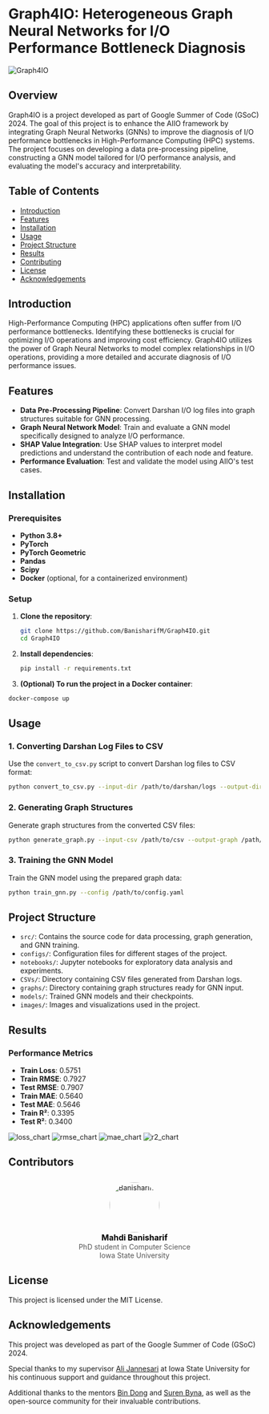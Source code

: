 # Graph4IO: Heterogeneous Graph Neural Networks for I/O Performance Bottleneck Diagnosis

![Graph4IO](https://github.com/user-attachments/assets/aa194384-24b2-4fe0-a373-cc89076a750c)


## Overview

Graph4IO is a project developed as part of Google Summer of Code (GSoC) 2024. The goal of this project is to enhance the AIIO framework by integrating Graph Neural Networks (GNNs) to improve the diagnosis of I/O performance bottlenecks in High-Performance Computing (HPC) systems. The project focuses on developing a data pre-processing pipeline, constructing a GNN model tailored for I/O performance analysis, and evaluating the model's accuracy and interpretability.

## Table of Contents

- [Introduction](#introduction)
- [Features](#features)
- [Installation](#installation)
- [Usage](#usage)
- [Project Structure](#project-structure)
- [Results](#results)
- [Contributing](#contributing)
- [License](#license)
- [Acknowledgements](#acknowledgements)

## Introduction

High-Performance Computing (HPC) applications often suffer from I/O performance bottlenecks. Identifying these bottlenecks is crucial for optimizing I/O operations and improving cost efficiency. Graph4IO utilizes the power of Graph Neural Networks to model complex relationships in I/O operations, providing a more detailed and accurate diagnosis of I/O performance issues.

## Features

- **Data Pre-Processing Pipeline**: Convert Darshan I/O log files into graph structures suitable for GNN processing.
- **Graph Neural Network Model**: Train and evaluate a GNN model specifically designed to analyze I/O performance.
- **SHAP Value Integration**: Use SHAP values to interpret model predictions and understand the contribution of each node and feature.
- **Performance Evaluation**: Test and validate the model using AIIO's test cases.

## Installation

### Prerequisites

- **Python 3.8+**
- **PyTorch**
- **PyTorch Geometric**
- **Pandas**
- **Scipy**
- **Docker** (optional, for a containerized environment)

### Setup

1. **Clone the repository**:
   ```bash
   git clone https://github.com/BanisharifM/Graph4IO.git
   cd Graph4IO
   ```
2. **Install dependencies**:
   ```bash
   pip install -r requirements.txt
   ```
3.  **(Optional) To run the project in a Docker container**:
   ```bash
   docker-compose up
   ```

## Usage

### 1. Converting Darshan Log Files to CSV

Use the `convert_to_csv.py` script to convert Darshan log files to CSV format:
```bash
python convert_to_csv.py --input-dir /path/to/darshan/logs --output-dir /path/to/output/csvs
```

### 2. Generating Graph Structures

Generate graph structures from the converted CSV files:
```bash
python generate_graph.py --input-csv /path/to/csv --output-graph /path/to/output/graphs
```

### 3. Training the GNN Model

Train the GNN model using the prepared graph data:
```bash
python train_gnn.py --config /path/to/config.yaml   
```


## Project Structure

- `src/`: Contains the source code for data processing, graph generation, and GNN training.
- `configs/`: Configuration files for different stages of the project.
- `notebooks/`: Jupyter notebooks for exploratory data analysis and experiments.
- `CSVs/`: Directory containing CSV files generated from Darshan logs.
- `graphs/`: Directory containing graph structures ready for GNN input.
- `models/`: Trained GNN models and their checkpoints.
- `images/`: Images and visualizations used in the project.

## Results

### Performance Metrics

- **Train Loss**: 0.5751
- **Train RMSE**: 0.7927
- **Test RMSE**: 0.7907
- **Train MAE**: 0.5640
- **Test MAE**: 0.5646
- **Train R²**: 0.3395
- **Test R²**: 0.3400

![loss_chart](https://github.com/user-attachments/assets/9d85a25d-125f-4334-9dd1-b39c9e911a56)
![rmse_chart](https://github.com/user-attachments/assets/3ceb9fc1-89b4-44c9-af06-fb01483ba7ef)
![mae_chart](https://github.com/user-attachments/assets/874b2b3f-4b6c-4c2a-8eaa-e0b40fa32a7a)
![r2_chart](https://github.com/user-attachments/assets/6386e975-4943-468f-9ddd-86cbed305a33)

## Contributors

<div style="display: flex; align-items: center; justify-content: center; flex-wrap: wrap; gap: 20px;">

<div style="text-align: center;">
    <img src="https://avatars.githubusercontent.com/u/41099498?v=4" width="100" style="border-radius: 50%; padding-top: 10px;" alt="BanisharifM"/>
    <br />
    <a href="https://github.com/banisharifm" style="text-decoration: none; color: #000; font-size: 16px; font-weight: bold;">Mahdi Banisharif</a>
    <br />
    <span style="font-size: 14px; color: #555;">PhD student in Computer Science<br/>Iowa State University</span>
</div>

</div>


## License

This project is licensed under the MIT License.

## Acknowledgements

This project was developed as part of the Google Summer of Code (GSoC) 2024.

Special thanks to my supervisor [Ali Jannesari](https://www.cs.iastate.edu/jannesar) at Iowa State University for his continuous support and guidance throughout this project.

Additional thanks to the mentors [Bin Dong](https://github.com/BinDong314) and [Suren Byna](https://github.com/sbyna), as well as the open-source community for their invaluable contributions.



